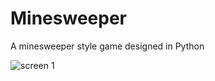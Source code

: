 # Minesweeper
A minesweeper style game designed in Python

![screen 1](https://user-images.githubusercontent.com/40611149/43665346-747d020a-9735-11e8-9184-7b761d1e1756.png)
